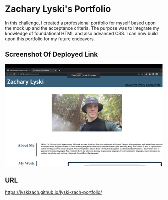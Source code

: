 # Zachary Lyski's Portfolio

In this challenge, I created a professional portfolio for myself based upon the mock up and the acceptance criteria. The purpose was to integrate my knowledge of foundational HTML and also advanced CSS. I can now build upon this portfolio for my future endeavors.

## Screenshot Of Deployed Link
![alt text](Screenshot.png "Screenshot of deployed link")

## URL
https://lyskizach.github.io/lyski-zach-portfolio/